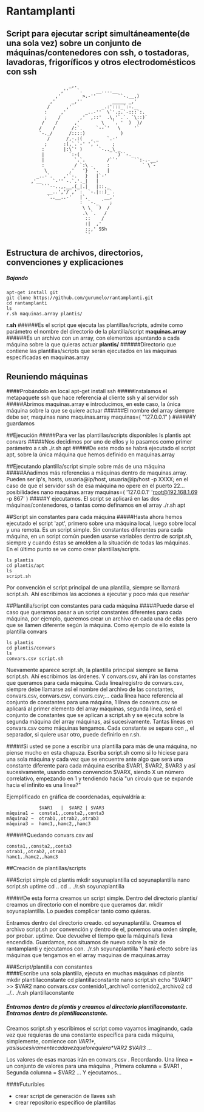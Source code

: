 # Rantamplanti
## Script para ejecutar script simultáneamente(de una sola vez) sobre un conjunto de máquinas/contenedores con ssh, o tostadoras, lavadoras, frigoríficos y otros electrodomésticos con ssh
                           _,.
                        ,''   `.     __....__ 
                      ,'        >.-''        ``-.__,)
                    ,'      _,''           _____ _,'
                   /      ,'           _.:':::_`:-._ 
                  :     ,'       _..-''  \`'.;.`-:::`:. 
                  ;    /       ,'  ,::'  .\,'`.`. `\::)`  
                 /    /      ,'        \   `. '  )  )/ 
                /    /      /:`.     `--`'   \     '`
                `-._/      /::::)             )
                   /      /,-.:(   , _   `.-' 
                  ;      :(,`.`-' ',`.     ;
                 :       |:\`' )      `-.._\ _
                 |         `:-(             `)``-._ 
                 |           `.`.        /``'      ``:-.-__,
                 :           / `:\ .     :            ` \`-
                  \        ,'   '}  `.   |
               _..-`.    ,'`-.   }   |`-'    
             ,'__    `-'' -.`.'._|   | 
                 ```--..,.__.(_|.|   |::._
                   __..','/ ,' :  `-.|::)_`.
                   `..__..-'   |`.      __,' 
                               :  `-._ `  ;
                                \ \   )  /
                                .\ `.   /
                                 ::    /
                                 :|  ,'
                                 :;,' SSh
                                 `'

## Estructura de archivos, directorios, convenciones y explicaciones
##### Bajando
	apt-get install git
	git clone https://github.com/gurumelo/rantamplanti.git
	cd rantamplanti
	ls
	r.sh maquinas.array plantis/

**r.sh** 
######Es el script que ejecuta las plantillas/scripts, admite como parámetro el nombre del directorio de la plantilla/script
**maquinas.array** 
######Es un archivo con un array, con elementos apuntando a cada máquina sobre la que quieras actuar
**plantis/** 
######Directorio que contiene las plantillas/scripts que serán ejecutados en las máquinas especificadas en maquinas.array

## Reuniendo máquinas
####Probándolo en local
	apt-get install ssh
#####Instalamos el metapaquete ssh que hace referencia al cliente ssh y al servidor ssh
#####Abrimos maquinas.array e introducimos, en este caso, la única máquina sobre la que se quiere actuar
######El nombre del array siempre debe ser, maquinas
	nano maquinas.array
	maquinas=(
        	"127.0.0.1"
	)
######Y guardamos

##Ejecución
#####Para ver las plantillas/scripts disponibles
	ls plantis
	apt  convars
#####Nos decidimos por uno de ellos y lo pasamos como primer parámetro a r.sh
	./r.sh apt
#####De este modo se habrá ejecutado el script apt, sobre la única máquina que hemos definido en maquinas.array

##Ejecutando plantilla/script simple sobre más de una máquina
#####Añadimos más referencias a máquinas dentro de maquinas.array. Pueden ser ip's, hosts, usuaria@ip/host, usuaria@ip/host -p XXXX; en el caso de que el servidor ssh de esa máquina no opere en el puerto 22... posibilidades
	nano maquinas.array
	maquinas=(
		'127.0.0.1'
		'root@192.168.1.69 -p 867'
	)
#####Y ejecutamos. El script se aplicará en las dos máquinas/contenedores, o tantas como definamos en el array
	./r.sh apt


##Script sin constantes para cada máquina
#####Hasta ahora hemos ejecutado el script 'apt', primero sobre una máquina local, luego sobre local y una remota. Es un script simple.
Sin constantes diferentes para cada máquina, en un script común pueden usarse variables dentro de script.sh, siempre y cuando éstas se amolden a la situación de todas las máquinas.
En el último punto se ve como crear plantillas/scripts.

	ls plantis
	cd plantis/apt
	ls
	script.sh

Por convención el script principal de una plantilla, siempre se llamará script.sh. Ahí escribimos las acciones a ejecutar y poco más que reseñar

##Plantilla/script con constantes para cada máquina
#####Puede darse el caso que queramos pasar a un script constantes diferentes para cada máquina, por ejemplo, queremos crear un archivo en cada una de ellas pero que se llamen diferente según la máquina.
Como ejemplo de ello existe la plantilla convars

	ls plantis
	cd plantis/convars
	ls
	convars.csv script.sh

Nuevamente aparece script.sh, la plantilla principal siempre se llama script.sh. Ahí escribimos las órdenes. Y convars.csv, ahí irán las constantes que queramos para cada máquina.
Cada línea/registro de convars.csv, siempre debe llamarse así el nombre del archivo de las constantes, convars.csv, convars.csv, convars.csv;... cada línea hace referencia al conjunto de constantes para una máquina, 1 línea de convars.csv se aplicará al primer elemento del array máquinas, segunda línea, será el conjunto de constantes que se aplican a script.sh y se ejecuta sobre la segunda máquina del array máquinas, así sucesivamente. Tantas líneas en convars.csv como máquinas tengamos. Cada constante se separa con ,, el separador, si quiere usar otro, puede definirlo en r.sh.

#####Si usted se pone a escribir una plantilla para más de una máquina, no piense mucho en esta chapuza. Escriba script.sh como si lo hiciese para una sola máquina y cada vez que se encuentre ante algo que será una constante diferente para cada máquina escriba $VAR1, $VAR2, $VAR3 y así sucesivamente, usando como convención $VARX, siendo X un número correlativo, empezando en 1 y tendiendo hacia "un círculo que se expande hacia el infinito es una línea?"

Ejemplificado en gráfica de coordenadas, equivaldría a:

				$VAR1   |  $VAR2 | $VAR3
	máquina1 →	consta1,,consta2,,conta3
	máquina2 →	otrab1,,otrab2,,otrab3
	máquina3 →	hamc1,,hamc2,,hamc3

######Quedando convars.csv así

	consta1,,consta2,,conta3
	otrab1,,otrab2,,otrab3
	hamc1,,hamc2,,hamc3


##Creación de plantillas/scripts

###Script simple
	cd plantis
	mkdir soyunaplantilla
	cd soyunaplantilla
	nano script.sh
		uptime
	cd ..
	cd ..
	./r.sh soyunaplantilla

#####De esta forma creamos un script simple. Dentro del directorio plantis/ creamos un directorio con el nombre que queramos dar. mkdir soyunaplantilla. Lo puedes complicar tanto como quieras.

Entramos dentro del directorio creado. cd soyunaplantilla. 
Creamos el archivo script.sh por convención y dentro de el, ponemos una orden simple, por probar. uptime. Que devuelve el tiempo que la máquina/s lleva encendida. Guardamos,
nos situamos de nuevo sobre la raiz de rantamplanti y ejecutamos con. ./r.sh soyunaplantilla Y hará efecto sobre las máquinas que tengamos en el array maquinas de maquinas.array

###Script/plantilla con constantes	
####Escribe una sola plantilla, ejecuta en muchas máquinas
	cd plantis
	mkdir plantillaconstante
	cd plantillaconstante
	nano script.sh
		echo "$VAR1" >> $VAR2
	nano convars.csv
		contenido1,,archivo1
		contenido2,,archivo2
	cd ../..
	./r.sh plantillaconstante

##### Entramos dentro de plantis y creamos el directorio plantillaconstante. Entramos dentro de plantillaconstante.

Creamos script.sh y escribimos el script como vayamos imaginando, cada vez que requieras de una constante específica para cada máquina, simplemente, comience con *$VAR1* , y así sucesivamente
cada vez que lo requiera *$VAR2* *$VAR3* ...

Los valores de esas marcas irán en convars.csv . Recordando. Una línea = un conjunto de valores para una máquina , Primera columna = $VAR1 , Segunda columna = $VAR2 ...
Y ejecutamos... 


####Futuribles
- crear script de generación de llaves ssh
- crear repositorio específico de plantillas





